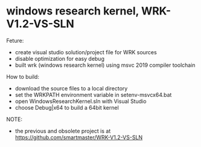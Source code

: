 # windows research kernel, WRK-V1.2-VS-SLN

Feture:
- create visual studio solution/project file for WRK sources
- disable optimization for easy debug 
- built wrk (windows research kernel) using msvc 2019 compiler toolchain


How to build:
- download the source files to a local directory
- set the WRKPATH environment variable in setenv-msvcx64.bat
- open WindowsResearchKernel.sln with Visual Studio
- choose Debug|x64 to build a 64bit kernel




NOTE: 
- the previous and obsolete project is at https://github.com/smartmaster/WRK-V1.2-VS-SLN

